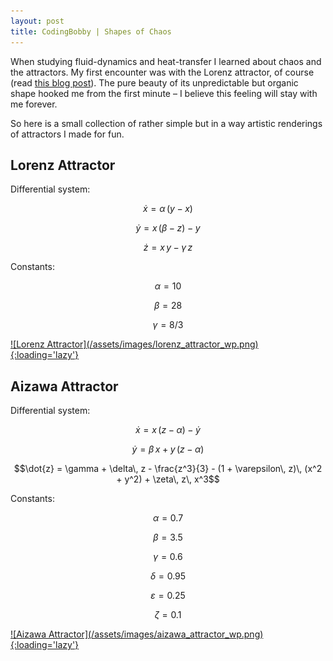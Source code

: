 ```yaml
---
layout: post
title: CodingBobby | Shapes of Chaos
---
```

When studying fluid-dynamics and heat-transfer I learned about chaos and the attractors.
My first encounter was with the Lorenz attractor, of course (read [this blog post](/blog/beautiful-chaos)).
The pure beauty of its unpredictable but organic shape hooked me from the first minute – I believe this feeling will stay with me forever.

So here is a small collection of rather simple but in a way artistic renderings of attractors I made for fun.


## Lorenz Attractor
Differential system:

$$\dot{x} = \alpha\, (y - x)$$

$$\dot{y} = x\, (\beta - z) - y$$

$$\dot{z} = x\, y - \gamma\, z$$

Constants:

$$\alpha = 10$$

$$\beta = 28$$

$$\gamma = 8/3$$

<a href="/assets/images/lorenz_attractor_wp.png" target="_blank">
   ![Lorenz Attractor](/assets/images/lorenz_attractor_wp.png){:loading='lazy'}
</a>


## Aizawa Attractor
Differential system:

$$\dot{x} = x\, (z - \alpha) - \dot{y}$$

$$\dot{y} = \beta\, x + y\, (z - \alpha)$$

$$\dot{z} = \gamma + \delta\, z - \frac{z^3}{3} - (1 + \varepsilon\, z)\, (x^2 + y^2) + \zeta\, z\, x^3$$

Constants:

$$\alpha = 0.7$$

$$\beta = 3.5$$

$$\gamma = 0.6$$

$$\delta = 0.95$$

$$\varepsilon = 0.25$$

$$\zeta = 0.1$$

<a href="/assets/images/aizawa_attractor_wp.png" target="_blank">
   ![Aizawa Attractor](/assets/images/aizawa_attractor_wp.png){:loading='lazy'}
</a>
